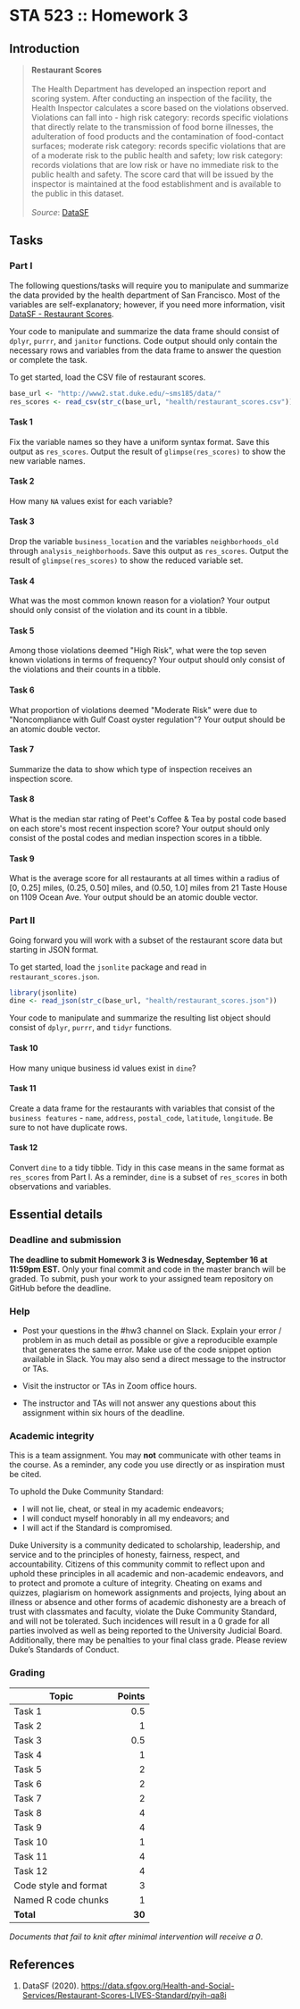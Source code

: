 # STA 523 :: Homework 3

## Introduction

>**Restaurant Scores**
<br/><br/>
The Health Department has developed an inspection report and scoring system.
After conducting an inspection of the facility, the Health Inspector calculates
a score based on the violations observed. Violations can fall into - high risk
category: records specific violations that directly relate to the transmission
of food borne illnesses, the adulteration of food products and the contamination
of food-contact surfaces; moderate risk category: records specific violations
that are of a moderate risk to the public health and safety; low risk category:
records violations that are low risk or have no immediate risk to the public
health and safety. The score card that will be issued by the inspector is
maintained at the food establishment and is available to the public in this
dataset.
<br/><br/>
*Source*: [DataSF](https://data.sfgov.org/Health-and-Social-Services/Restaurant-Scores-LIVES-Standard/pyih-qa8i)

## Tasks


### Part I

The following questions/tasks will require you to manipulate and summarize the
data provided by the health department of San Francisco. Most of the variables
are self-explanatory; however, if you need more
information, visit [DataSF - Restaurant Scores](https://data.sfgov.org/Health-and-Social-Services/Restaurant-Scores-LIVES-Standard/pyih-qa8i).

Your code to manipulate and summarize the data frame should consist of
`dplyr`, `purrr`, and `janitor` functions. Code output should only contain
the necessary rows and variables from the data frame to answer the question or
complete the task.

To get started, load the CSV file of restaurant scores.

```r
base_url <- "http://www2.stat.duke.edu/~sms185/data/"
res_scores <- read_csv(str_c(base_url, "health/restaurant_scores.csv"))
```

#### Task 1

Fix the variable names so they have a uniform syntax format. Save this output
as `res_scores`. Output the result of `glimpse(res_scores)` to show the
new variable names.

#### Task 2

How many `NA` values exist for each variable?

#### Task 3

Drop the variable `business_location` and the variables `neighborhoods_old`
through `analysis_neighborhoods`. Save this output as `res_scores`. Output the
result of `glimpse(res_scores)` to show the reduced variable set.

#### Task 4

What was the most common known reason for a violation? Your output should only
consist of the violation and its count in a tibble.

#### Task 5

Among those violations deemed "High Risk", what were the top seven known
violations in terms of frequency? Your output should only consist of the
violations and their counts in a tibble.

#### Task 6

What proportion of violations deemed "Moderate Risk" were due to
"Noncompliance with Gulf Coast oyster regulation"? Your output should be an
atomic double vector.

#### Task 7

Summarize the data to show which type of inspection receives an
inspection score.

#### Task 8

What is the median star rating of Peet's Coffee & Tea by postal code based on
each store's most recent inspection score? Your output should only consist of
the postal codes and median inspection scores in a tibble.

#### Task 9

What is the average score for all restaurants at all times within a radius of
[0, 0.25] miles, (0.25, 0.50] miles, and (0.50, 1.0] miles from 21 Taste House
on 1109 Ocean Ave. Your output should be an atomic double vector.

### Part II

Going forward you will work with a subset of the restaurant score data but
starting in JSON format.

To get started, load the `jsonlite` package and read in
`restaurant_scores.json`.

```r
library(jsonlite)
dine <- read_json(str_c(base_url, "health/restaurant_scores.json"))
```

Your code to manipulate and summarize the resulting list object should
consist of `dplyr`, `purrr`, and `tidyr` functions.

#### Task 10

How many unique business id values exist in `dine`?

#### Task 11

Create a data frame for the restaurants with variables that consist of the
`business features` - `name`, `address`, `postal_code`, `latitude`, `longitude`.
Be sure to not have duplicate rows.

#### Task 12

Convert `dine` to a tidy tibble. Tidy in this case means in the same format as
`res_scores` from Part I. As a reminder, `dine` is a subset of `res_scores` in
both observations and variables.

## Essential details

### Deadline and submission

**The deadline to submit Homework 3 is Wednesday, September 16 at 11:59pm EST.**
Only your final commit and code in the master branch will be graded.
To submit, push your work to your assigned team repository on GitHub before
the deadline.

### Help

- Post your questions in the #hw3 channel on Slack. Explain your error / problem
  in as much detail as possible or give a reproducible example that generates
  the same error. Make use of the code snippet option available in Slack. You
  may also send a direct message to the instructor or TAs.

- Visit the instructor or TAs in Zoom office hours.

- The instructor and TAs will not answer any questions about this assignment
 	within six hours of the deadline.

### Academic integrity

This is a team assignment. You may **not** communicate with other teams in the
course. As a reminder, any code you use directly or as inspiration must be
cited.

To uphold the Duke Community Standard:

- I will not lie, cheat, or steal in my academic endeavors;
- I will conduct myself honorably in all my endeavors; and
- I will act if the Standard is compromised.

Duke University is a community dedicated to scholarship, leadership, and
service and to the principles of honesty, fairness, respect, and accountability.
Citizens of this community commit to reflect upon and uphold these principles in
all academic and non-academic endeavors, and to protect and promote a culture of
integrity. Cheating on exams and quizzes, plagiarism on homework assignments and
projects, lying about an illness or absence and other forms of academic
dishonesty are a breach of trust with classmates and faculty, violate the Duke
Community Standard, and will not be tolerated. Such incidences will result in a
0 grade for all parties involved as well as being reported to the University
Judicial Board. Additionally, there may be penalties to your final class grade.
Please review Duke’s Standards of Conduct.

### Grading

| **Topic**                                        | **Points** |
|--------------------------------------------------|-----------:|
| Task 1                                           |        0.5 |
| Task 2                                           |          1 |
| Task 3                                           |        0.5 |
| Task 4                                           |          1 |
| Task 5                                           |          2 |
| Task 6                                           |          2 |
| Task 7                                           |          2 |
| Task 8                                           |          4 |
| Task 9                                           |          4 |
| Task 10                                          |          1 |
| Task 11                                          |          4 |
| Task 12                                          |          4 |
| Code style and format                            |          3 |
| Named R code chunks                              |          1 |
| **Total**                                        |     **30** |

*Documents that fail to knit after minimal intervention will receive a 0*.

## References

1. DataSF (2020). https://data.sfgov.org/Health-and-Social-Services/Restaurant-Scores-LIVES-Standard/pyih-qa8i
